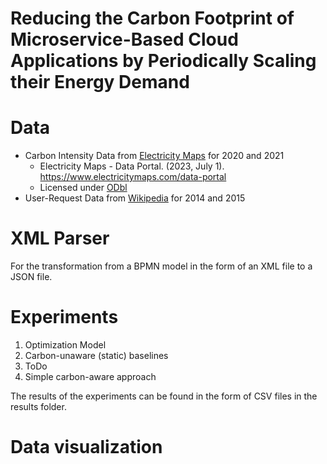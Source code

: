 # Reducing the Carbon Footprint of Microservice-Based Cloud Applications by Periodically Scaling their Energy Demand



# Data 
- Carbon Intensity Data from [Electricity Maps](https://www.electricitymaps.com/data-portal) for 2020 and 2021
  - Electricity Maps - Data Portal. (2023, July 1). https://www.electricitymaps.com/data-portal
  - Licensed under [ODbl](https://opendatacommons.org/licenses/odbl/)
- User-Request Data from [Wikipedia](https://dumps.wikimedia.org/other/pagecounts-raw/) for 2014 and 2015


# XML Parser
For the transformation from a BPMN model in the form of an XML file to a JSON file. 


# Experiments
1. Optimization Model
2. Carbon-unaware (static) baselines
3. ToDo
4. Simple carbon-aware approach


The results of the experiments can be found in the form of CSV files in the results folder.

# Data visualization 


